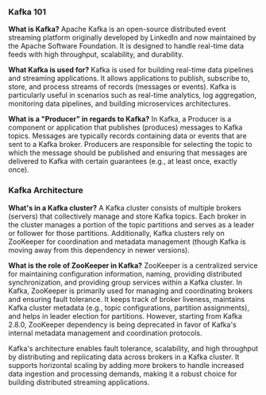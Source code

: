 ### Kafka 101

**What is Kafka?**
Apache Kafka is an open-source distributed event streaming platform originally developed by LinkedIn and now maintained by the Apache Software Foundation. It is designed to handle real-time data feeds with high throughput, scalability, and durability.

**What Kafka is used for?**
Kafka is used for building real-time data pipelines and streaming applications. It allows applications to publish, subscribe to, store, and process streams of records (messages or events). Kafka is particularly useful in scenarios such as real-time analytics, log aggregation, monitoring data pipelines, and building microservices architectures.

**What is a "Producer" in regards to Kafka?**
In Kafka, a Producer is a component or application that publishes (produces) messages to Kafka topics. Messages are typically records containing data or events that are sent to a Kafka broker. Producers are responsible for selecting the topic to which the message should be published and ensuring that messages are delivered to Kafka with certain guarantees (e.g., at least once, exactly once).

### Kafka Architecture

**What's in a Kafka cluster?**
A Kafka cluster consists of multiple brokers (servers) that collectively manage and store Kafka topics. Each broker in the cluster manages a portion of the topic partitions and serves as a leader or follower for those partitions. Additionally, Kafka clusters rely on ZooKeeper for coordination and metadata management (though Kafka is moving away from this dependency in newer versions).

**What is the role of ZooKeeper in Kafka?**
ZooKeeper is a centralized service for maintaining configuration information, naming, providing distributed synchronization, and providing group services within a Kafka cluster. In Kafka, ZooKeeper is primarily used for managing and coordinating brokers and ensuring fault tolerance. It keeps track of broker liveness, maintains Kafka cluster metadata (e.g., topic configurations, partition assignments), and helps in leader election for partitions. However, starting from Kafka 2.8.0, ZooKeeper dependency is being deprecated in favor of Kafka's internal metadata management and coordination protocols.

Kafka's architecture enables fault tolerance, scalability, and high throughput by distributing and replicating data across brokers in a Kafka cluster. It supports horizontal scaling by adding more brokers to handle increased data ingestion and processing demands, making it a robust choice for building distributed streaming applications.